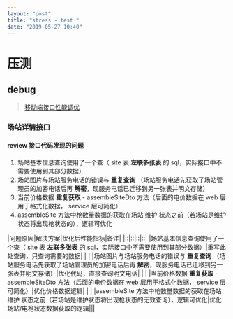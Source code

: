 ```yaml
---
layout: "post"
title: "stress - test "
date: "2019-05-27 10:40"
---
```


# 压测

## debug

> [移动端接口性能调优](http://10.28.32.11:8090/pages/viewpage.action?pageId=819518)

### 场站详情接口

#### review 接口代码发现的问题

1. 场站基本信息查询使用了一个查（ site 表 **左联多张表** 的 sql，实际接口中不需要使用到其部分数据）
2. 场站图片与场站服务电话的错误与 **重复查询** （场站服务电话先获取了场站管理员的加密电话后再 **解密**，现服务电话已迁移到另一张表并明文存储）
3. 当前价格数据 **重复获取** - assembleSiteDto 方法（后面的电价数据在 web 层用于格式化数据， service 层可简化）
4. assembleSite 方法中枪数量数据的获取在场站 维护 状态之前（若场站是维护状态将出现枪状态的），逻辑可优化

|问题原因|解决方案|优化后性能指标|备注|
|::|::|::|::|
|场站基本信息查询使用了一个查（ site 表 **左联多张表** 的 sql，实际接口中不需要使用到其部分数据）|重写此处查询，只查询需要的数据|   |   |
|场站图片与场站服务电话的错误与 **重复查询** （场站服务电话先获取了场站管理员的加密电话后再 **解密**，现服务电话已迁移到另一张表并明文存储）|优化代码，直接查询明文电话|   |   |
|当前价格数据 **重复获取** - assembleSiteDto 方法（后面的电价数据在 web 层用于格式化数据， service 层可简化）|优化价格数据逻辑|   |   |
|assembleSite 方法中枪数量数据的获取在场站 维护 状态之前（若场站是维护状态将出现枪状态的无效查询），逻辑可优化|优化场站/电枪状态数据获取的逻辑|||

